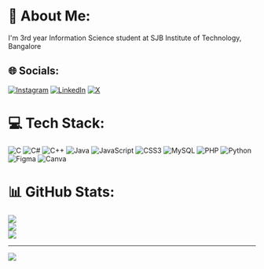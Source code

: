 # 💫 About Me:
I'm 3rd year Information Science student at SJB Institute of Technology, Bangalore


## 🌐 Socials:
[![Instagram](https://img.shields.io/badge/Instagram-%23E4405F.svg?logo=Instagram&logoColor=white)](https://instagram.com/shashanknv_333) [![LinkedIn](https://img.shields.io/badge/LinkedIn-%230077B5.svg?logo=linkedin&logoColor=white)](https://linkedin.com/in/shashank-nv-3070a0237) [![X](https://img.shields.io/badge/X-black.svg?logo=X&logoColor=white)](https://x.com/shashank_nv) 

# 💻 Tech Stack:
![C](https://img.shields.io/badge/c-%2300599C.svg?style=flat&logo=c&logoColor=white) ![C#](https://img.shields.io/badge/c%23-%23239120.svg?style=flat&logo=csharp&logoColor=white) ![C++](https://img.shields.io/badge/c++-%2300599C.svg?style=flat&logo=c%2B%2B&logoColor=white) ![Java](https://img.shields.io/badge/java-%23ED8B00.svg?style=flat&logo=openjdk&logoColor=white) ![JavaScript](https://img.shields.io/badge/javascript-%23323330.svg?style=flat&logo=javascript&logoColor=%23F7DF1E) ![CSS3](https://img.shields.io/badge/css3-%231572B6.svg?style=flat&logo=css3&logoColor=white) ![MySQL](https://img.shields.io/badge/mysql-%2300000f.svg?style=flat&logo=mysql&logoColor=white) ![PHP](https://img.shields.io/badge/php-%23777BB4.svg?style=flat&logo=php&logoColor=white) ![Python](https://img.shields.io/badge/python-3670A0?style=flat&logo=python&logoColor=ffdd54) ![Figma](https://img.shields.io/badge/figma-%23F24E1E.svg?style=flat&logo=figma&logoColor=white) ![Canva](https://img.shields.io/badge/Canva-%2300C4CC.svg?style=flat&logo=Canva&logoColor=white)
# 📊 GitHub Stats:
![](https://github-readme-stats.vercel.app/api?username=shashanknv&theme=dark&hide_border=false&include_all_commits=true&count_private=true)<br/>
![](https://github-readme-streak-stats.herokuapp.com/?user=shashanknv&theme=dark&hide_border=false)<br/>
![](https://github-readme-stats.vercel.app/api/top-langs/?username=shashanknv&theme=dark&hide_border=false&include_all_commits=true&count_private=true&layout=compact)

---
[![](https://visitcount.itsvg.in/api?id=shashanknv&icon=0&color=0)](https://visitcount.itsvg.in)

<!-- Proudly created with GPRM ( https://gprm.itsvg.in ) -->
